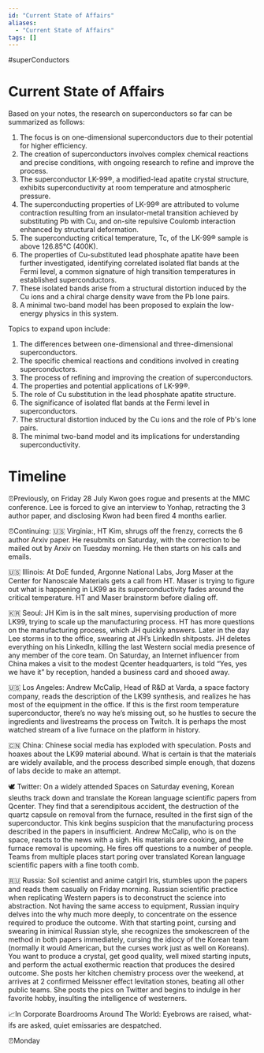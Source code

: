 ```yaml
---
id: "Current State of Affairs"
aliases:
  - "Current State of Affairs"
tags: []
---
```

#superConductors
# Current State of Affairs

Based on your notes, the research on superconductors so far can be summarized as follows:

1. The focus is on one-dimensional superconductors due to their potential for higher efficiency.
2. The creation of superconductors involves complex chemical reactions and precise conditions, with ongoing research to refine and improve the process.
3. The superconductor LK-99®, a modified-lead apatite crystal structure, exhibits superconductivity at room temperature and atmospheric pressure.
4. The superconducting properties of LK-99® are attributed to volume contraction resulting from an insulator-metal transition achieved by substituting Pb with Cu, and on-site repulsive Coulomb interaction enhanced by structural deformation.
5. The superconducting critical temperature, Tc, of the LK-99® sample is above 126.85℃ (400K).
6. The properties of Cu-substituted lead phosphate apatite have been further investigated, identifying correlated isolated flat bands at the Fermi level, a common signature of high transition temperatures in established superconductors.
7. These isolated bands arise from a structural distortion induced by the Cu ions and a chiral charge density wave from the Pb lone pairs.
8. A minimal two-band model has been proposed to explain the low-energy physics in this system.

Topics to expand upon include:

1. The differences between one-dimensional and three-dimensional superconductors.
2. The specific chemical reactions and conditions involved in creating superconductors.
3. The process of refining and improving the creation of superconductors.
4. The properties and potential applications of LK-99®.
5. The role of Cu substitution in the lead phosphate apatite structure.
6. The significance of isolated flat bands at the Fermi level in superconductors.
7. The structural distortion induced by the Cu ions and the role of Pb's lone pairs.
8. The minimal two-band model and its implications for understanding superconductivity.

# Timeline 

⏰Previously, on Friday 28 July
Kwon goes rogue and presents at the MMC conference.
Lee is forced to give an interview to Yonhap, retracting the 3 author paper, and disclosing Kwon had been fired 4 months earlier.

⏰Continuing:
🇺🇸 Virginia:, HT Kim, shrugs off the frenzy, corrects the 6 author Arxiv paper. He resubmits on Saturday, with the correction to be mailed out by Arxiv on Tuesday morning. He then starts on his calls and emails.

🇺🇸 Illinois: At DoE funded, Argonne National Labs, Jorg Maser at the Center for Nanoscale Materials gets a call from HT. Maser is trying to figure out what is happening in LK99 as its superconductivity fades around the critical temperature. HT and Maser brainstorm before dialing off.

🇰🇷 Seoul: JH Kim is in the salt mines, supervising production of more LK99, trying to scale up the manufacturing process. HT has more questions on the manufacturing process, which JH quickly answers. Later in the day Lee storms in to the office, swearing at JH’s LinkedIn shitposts. JH deletes everything on his LinkedIn, killing the last Western social media presence of any member of the core team. On Saturday, an Internet influencer from China makes a visit to the modest Qcenter headquarters, is told “Yes, yes we have it” by reception, handed a business card and shooed away.

🇺🇸 Los Angeles: Andrew McCalip, Head of R&D at Varda, a space factory company, reads the description of the LK99 synthesis, and realizes he has most of the equipment in the office. If this is the first room temperature superconductor, there’s no way he’s missing out, so he hustles to secure the ingredients and livestreams the process on Twitch. It is perhaps the most watched stream of a live furnace on the platform in history.

🇨🇳 China: Chinese social media has exploded with speculation. Posts and hoaxes about the LK99 material abound. What is certain is that the materials are widely available, and the process described simple enough, that dozens of labs decide to make an attempt.

🕊️ Twitter: On a widely attended Spaces on Saturday evening, Korean sleuths track down and translate the Korean language scientific papers from Qcenter. They find that a serendipitous accident, the destruction of the quartz capsule on removal from the furnace, resulted in the first sign of the superconductor. This  kink begins suspicion that the manufacturing process described in the papers in insufficient. Andrew McCalip, who is on the space, reacts to the news with a sigh. His materials are cooking, and the furnace removal is upcoming. He fires off questions to a number of people. Teams from multiple places start poring over translated Korean language scientific papers with a fine tooth comb.

🇷🇺 Russia: Soil scientist and anime catgirl Iris, stumbles upon the papers and reads them casually on Friday morning. Russian scientific practice when replicating Western papers is to deconstruct the science into abstraction. Not having the same access to equipment, Russian inquiry delves into the why much more deeply, to concentrate on the essence required to produce the outcome. With that starting point, cursing and swearing in inimical Russian style, she recognizes the smokescreen of the method in both papers immediately, cursing the idiocy of the Korean team (normally it would American, but the curses work just as well on Koreans). You want to produce a crystal, get good quality, well mixed starting inputs, and perform the actual exothermic reaction that produces the desired outcome. She posts her kitchen chemistry process over the weekend, at arrives at 2 confirmed Meissner effect levitation stones, beating all other public teams. She posts the pics on Twitter and begins to indulge in her favorite hobby, insulting the intelligence of westerners. 

📈In Corporate Boardrooms Around The World: Eyebrows are raised, what-ifs are asked, quiet emissaries are despatched.

⏰Monday
